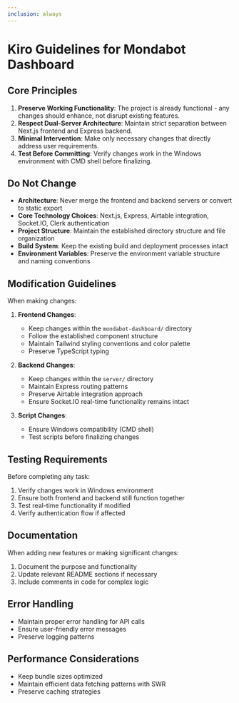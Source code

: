 ```yaml
---
inclusion: always
---
```


# Kiro Guidelines for Mondabot Dashboard

## Core Principles

1. **Preserve Working Functionality**: The project is already functional - any changes should enhance, not disrupt existing features.
2. **Respect Dual-Server Architecture**: Maintain strict separation between Next.js frontend and Express backend.
3. **Minimal Intervention**: Make only necessary changes that directly address user requirements.
4. **Test Before Committing**: Verify changes work in the Windows environment with CMD shell before finalizing.

## Do Not Change

- **Architecture**: Never merge the frontend and backend servers or convert to static export
- **Core Technology Choices**: Next.js, Express, Airtable integration, Socket.IO, Clerk authentication
- **Project Structure**: Maintain the established directory structure and file organization
- **Build System**: Keep the existing build and deployment processes intact
- **Environment Variables**: Preserve the environment variable structure and naming conventions

## Modification Guidelines

When making changes:

1. **Frontend Changes**: 
   - Keep changes within the `mondabot-dashboard/` directory
   - Follow the established component structure
   - Maintain Tailwind styling conventions and color palette
   - Preserve TypeScript typing

2. **Backend Changes**:
   - Keep changes within the `server/` directory
   - Maintain Express routing patterns
   - Preserve Airtable integration approach
   - Ensure Socket.IO real-time functionality remains intact

3. **Script Changes**:
   - Ensure Windows compatibility (CMD shell)
   - Test scripts before finalizing changes

## Testing Requirements

Before completing any task:

1. Verify changes work in Windows environment
2. Ensure both frontend and backend still function together
3. Test real-time functionality if modified
4. Verify authentication flow if affected

## Documentation

When adding new features or making significant changes:

1. Document the purpose and functionality
2. Update relevant README sections if necessary
3. Include comments in code for complex logic

## Error Handling

- Maintain proper error handling for API calls
- Ensure user-friendly error messages
- Preserve logging patterns

## Performance Considerations

- Keep bundle sizes optimized
- Maintain efficient data fetching patterns with SWR
- Preserve caching strategies